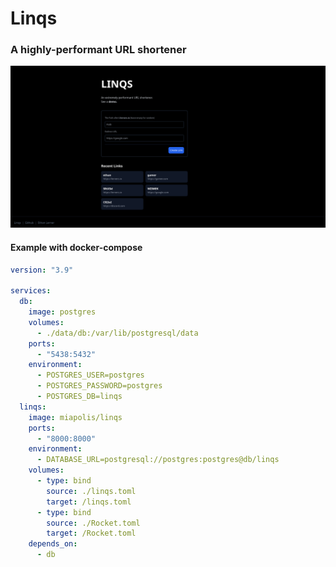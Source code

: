 # Linqs
### A highly-performant URL shortener

<img src="/.github/docs/ss1.png">

#### Example with docker-compose
```yaml
version: "3.9"

services:
  db:
    image: postgres
    volumes:
      - ./data/db:/var/lib/postgresql/data
    ports:
      - "5438:5432"
    environment:
      - POSTGRES_USER=postgres
      - POSTGRES_PASSWORD=postgres
      - POSTGRES_DB=linqs
  linqs:
    image: miapolis/linqs
    ports:
      - "8000:8000"
    environment:
      - DATABASE_URL=postgresql://postgres:postgres@db/linqs
    volumes:
      - type: bind
        source: ./linqs.toml
        target: /linqs.toml
      - type: bind
        source: ./Rocket.toml
        target: /Rocket.toml
    depends_on:
      - db
```
